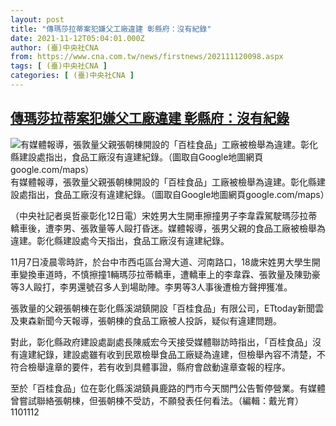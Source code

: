 ```yaml
---
layout: post
title: "傳瑪莎拉蒂案犯嫌父工廠違建 彰縣府：沒有紀錄"
date: 2021-11-12T05:04:01.000Z
author: (臺)中央社CNA
from: https://www.cna.com.tw/news/firstnews/202111120098.aspx
tags: [ (臺)中央社CNA ]
categories: [ (臺)中央社CNA ]
---
```

<!--1636693441000-->
[傳瑪莎拉蒂案犯嫌父工廠違建 彰縣府：沒有紀錄](https://www.cna.com.tw/news/firstnews/202111120098.aspx)
------

<div>
<div><div><div style="--aspect-ratio:1469/873;"><picture><source media="(max-width: 414px)" data-srcset="https://imgcdn.cna.com.tw/www/WebPhotos/800/20211112/1469x873_910612838085.jpg"><source media="(min-width: 413px)" data-srcset="https://imgcdn.cna.com.tw/www/WebPhotos/1024/20211112/1469x873_910612838085.jpg"><img class='lazyload' data-src="https://imgcdn.cna.com.tw/www/WebPhotos/800/20211112/1469x873_910612838085.jpg" alt="有媒體報導，張敦量父親張朝棟開設的「百桂食品」工廠被檢舉為違建。彰化縣建設處指出，食品工廠沒有違建紀錄。（圖取自Google地圖網頁google.com/maps）" data-srcset="https://imgcdn.cna.com.tw/www/WebPhotos/800/20211112/1469x873_910612838085.jpg 414w, https://imgcdn.cna.com.tw/www/WebPhotos/1024/20211112/1469x873_910612838085.jpg 1024w"></picture></div><div>有媒體報導，張敦量父親張朝棟開設的「百桂食品」工廠被檢舉為違建。彰化縣建設處指出，食品工廠沒有違建紀錄。（圖取自Google地圖網頁google.com/maps）</div></div></div><div></div><div><p>（中央社記者吳哲豪彰化12日電）宋姓男大生開車擦撞男子李韋霖駕駛瑪莎拉蒂轎車後，遭李男、張敦量等人毆打昏迷。媒體報導，張男父親的食品工廠被檢舉為違建。彰化縣建設處今天指出，食品工廠沒有違建紀錄。</p><p>11月7日凌晨零時許，於台中市西屯區台灣大道、河南路口，18歲宋姓男大學生開車變換車道時，不慎擦撞1輛瑪莎拉蒂轎車，遭轎車上的李韋霖、張敦量及陳勁豪等3人毆打，李男還號召多人到場助陣。李男等3人事後遭檢方聲押獲准。</p><p>張敦量的父親張朝棟在彰化縣溪湖鎮開設「百桂食品」有限公司，ETtoday新聞雲及東森新聞今天報導，張朝棟的食品工廠被人投訴，疑似有違建問題。</p><p>對此，彰化縣政府建設處副處長陳威宏今天接受媒體聯訪時指出，「百桂食品」沒有違建紀錄，建設處雖有收到民眾檢舉食品工廠疑為違建，但檢舉內容不清楚，不符合檢舉違章的要件，若有收到具體事證，縣府會啟動違章查報的程序。</p><p>至於「百桂食品」位在彰化縣溪湖鎮員鹿路的門市今天關門公告暫停營業。有媒體曾嘗試聯絡張朝棟，但張朝棟不受訪，不願發表任何看法。（編輯：戴光育）1101112</p></div>
</div>
